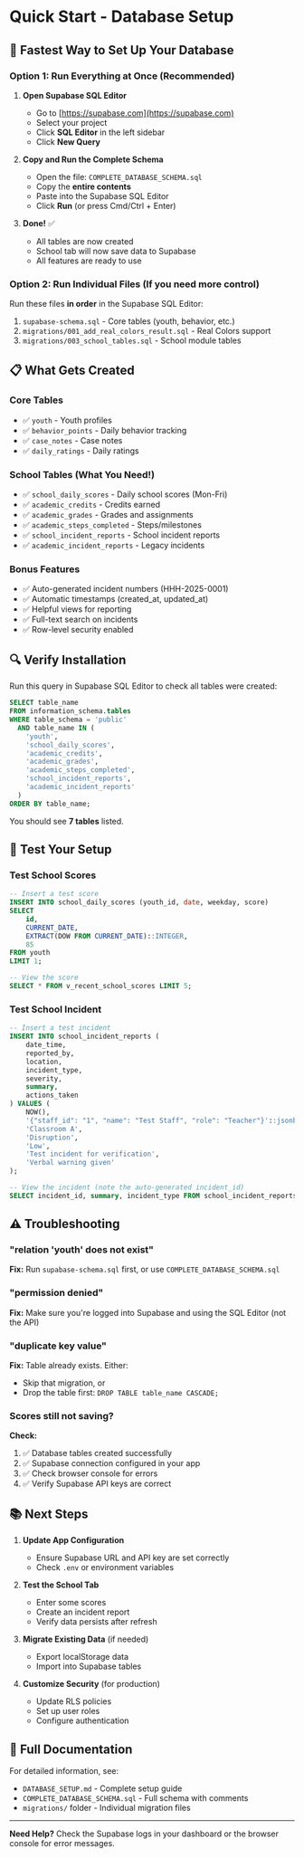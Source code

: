 # Quick Start - Database Setup

## 🚀 Fastest Way to Set Up Your Database

### Option 1: Run Everything at Once (Recommended)

1. **Open Supabase SQL Editor**
   - Go to [https://supabase.com](https://supabase.com)
   - Select your project
   - Click **SQL Editor** in the left sidebar
   - Click **New Query**

2. **Copy and Run the Complete Schema**
   - Open the file: `COMPLETE_DATABASE_SCHEMA.sql`
   - Copy the **entire contents**
   - Paste into the Supabase SQL Editor
   - Click **Run** (or press Cmd/Ctrl + Enter)

3. **Done!** ✅
   - All tables are now created
   - School tab will now save data to Supabase
   - All features are ready to use

### Option 2: Run Individual Files (If you need more control)

Run these files **in order** in the Supabase SQL Editor:

1. `supabase-schema.sql` - Core tables (youth, behavior, etc.)
2. `migrations/001_add_real_colors_result.sql` - Real Colors support
3. `migrations/003_school_tables.sql` - School module tables

## 📋 What Gets Created

### Core Tables
- ✅ `youth` - Youth profiles
- ✅ `behavior_points` - Daily behavior tracking
- ✅ `case_notes` - Case notes
- ✅ `daily_ratings` - Daily ratings

### School Tables (What You Need!)
- ✅ `school_daily_scores` - Daily school scores (Mon-Fri)
- ✅ `academic_credits` - Credits earned
- ✅ `academic_grades` - Grades and assignments
- ✅ `academic_steps_completed` - Steps/milestones
- ✅ `school_incident_reports` - School incident reports
- ✅ `academic_incident_reports` - Legacy incidents

### Bonus Features
- ✅ Auto-generated incident numbers (HHH-2025-0001)
- ✅ Automatic timestamps (created_at, updated_at)
- ✅ Helpful views for reporting
- ✅ Full-text search on incidents
- ✅ Row-level security enabled

## 🔍 Verify Installation

Run this query in Supabase SQL Editor to check all tables were created:

```sql
SELECT table_name 
FROM information_schema.tables 
WHERE table_schema = 'public' 
  AND table_name IN (
    'youth',
    'school_daily_scores',
    'academic_credits',
    'academic_grades',
    'academic_steps_completed',
    'school_incident_reports',
    'academic_incident_reports'
  )
ORDER BY table_name;
```

You should see **7 tables** listed.

## 🎯 Test Your Setup

### Test School Scores
```sql
-- Insert a test score
INSERT INTO school_daily_scores (youth_id, date, weekday, score)
SELECT 
    id,
    CURRENT_DATE,
    EXTRACT(DOW FROM CURRENT_DATE)::INTEGER,
    85
FROM youth
LIMIT 1;

-- View the score
SELECT * FROM v_recent_school_scores LIMIT 5;
```

### Test School Incident
```sql
-- Insert a test incident
INSERT INTO school_incident_reports (
    date_time,
    reported_by,
    location,
    incident_type,
    severity,
    summary,
    actions_taken
) VALUES (
    NOW(),
    '{"staff_id": "1", "name": "Test Staff", "role": "Teacher"}'::jsonb,
    'Classroom A',
    'Disruption',
    'Low',
    'Test incident for verification',
    'Verbal warning given'
);

-- View the incident (note the auto-generated incident_id)
SELECT incident_id, summary, incident_type FROM school_incident_reports;
```

## ⚠️ Troubleshooting

### "relation 'youth' does not exist"
**Fix:** Run `supabase-schema.sql` first, or use `COMPLETE_DATABASE_SCHEMA.sql`

### "permission denied"
**Fix:** Make sure you're logged into Supabase and using the SQL Editor (not the API)

### "duplicate key value"
**Fix:** Table already exists. Either:
- Skip that migration, or
- Drop the table first: `DROP TABLE table_name CASCADE;`

### Scores still not saving?
**Check:**
1. ✅ Database tables created successfully
2. ✅ Supabase connection configured in your app
3. ✅ Check browser console for errors
4. ✅ Verify Supabase API keys are correct

## 📚 Next Steps

1. **Update App Configuration**
   - Ensure Supabase URL and API key are set correctly
   - Check `.env` or environment variables

2. **Test the School Tab**
   - Enter some scores
   - Create an incident report
   - Verify data persists after refresh

3. **Migrate Existing Data** (if needed)
   - Export localStorage data
   - Import into Supabase tables

4. **Customize Security** (for production)
   - Update RLS policies
   - Set up user roles
   - Configure authentication

## 📖 Full Documentation

For detailed information, see:
- `DATABASE_SETUP.md` - Complete setup guide
- `COMPLETE_DATABASE_SCHEMA.sql` - Full schema with comments
- `migrations/` folder - Individual migration files

---

**Need Help?** Check the Supabase logs in your dashboard or the browser console for error messages.